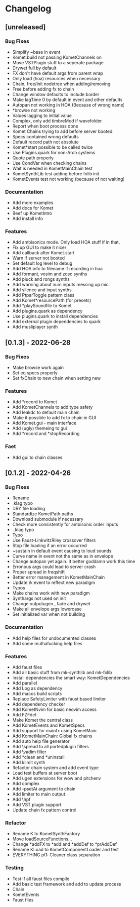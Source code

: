 # Changelog
## [unreleased]

### Bug Fixes

- Simplify ~base in event
- Komet.build not passing KometChannels on
- Move VSTPlugin stuff to a seperate package
- Drywet full by default
- FX don't have default args from parent wrap
- Only load (hoa) resources when necessary
- Chain, free/init nodetree when adding/removing
- Free before adding fx to chain
- Change window defaults to include border
- Make lagTime 0 by default in event and other defaults
- Autopan not working in HOA (Because of wrong name)
- *browse not working
- Values lagging to initial value
- Complex, only add timbreMod if wavefolder
- Report when boot process done
- Komet Chains trying to add before server booted
- Specs contained wrong defaults
- Default record path not absolute
- Komet*start possible to be called twice
- Use Plugins.quark for non-Arch systems
- Quote path properly
- Use CondVar when checking chains
- Wait is needed in KometMainChain test
- KometSynthLib test adding before fxlib init
- KometEvents test not working (because of not waiting)

### Documentation

- Add more examples
- Add docs for Komet
- Beef up KometIntro
- Add install info

### Features

- Add ambisonics mode. Only load HOA stuff if in that.
- Fix up GUI to make it nicer
- Add callback after Komet.start
- Warn if server not booted
- Set default log level to debug
- Add HOA info to filename if recording in hoa
- Add formant, vosim and zosc synths
- Add pluck and rongs synths
- Add warning about num inputs messing up mic
- Add silence and input synths
- Add PtparToggle pattern class
- Add Komet*resourcePath (for presets)
- Add *playSoundfile to Komet
- Add plugins.quark as dependency
- Use plugins.quark to install dependencies
- Add external plugin dependencies to quark
- Add musliplayer synth

## [0.1.3] - 2022-06-28

### Bug Fixes

- Make browse work again
- Set eq specs properly
- Set fxChain to new chain when setting new

### Features

- Add *record to Komet
- Add KometChannels to add type safety
- Add leakdc to default main chain
- Make it possible to add fx to chain in GUI
- Add Komet.gui - main interface
- Add (ugly) themeing to gui
- Add *record and *stopRecording

### Faet

- Add gui to chain classes

## [0.1.2] - 2022-04-26

### Bug Fixes

- Rename
- .klag typo
- DRY file loading
- Standardize KometPath paths
- Download submodule if necessary
- Check more consistently for ambisonic order inputs
- ..klag typo
- Typo
- Use Faust-LinkwitzRiley crossover filters
- Stop file loading if an error occurred
- ~sustain in default event causing to loud sounds
- Curve name in event not the same as in envelope
- Change autopan yet again. It better goddamn work this time
- Erronous args could lead to server crash
- Proper spread in freqshift
- Better error management in KometMainChain
- Update \k event to reflect new paradigm
- Typos
- Make chains work with new paradigm
- Synthargs not used on init
- Change outputugen , fade and drywet
- Make all envelope args lowercase
- Set initialized var when not building

### Documentation

- Add help files for undocumented classes
- Add some muthafucking help files

### Features

- Add faust files
- Add all basic stuff from mk-synthlib and mk-fxlib
- Install dependencies the smart way: KometDependencies
- Add parallel
- Add Log as dependency
- Add macos build scripts
- Replace SafetyLimiter with faust based limiter
- Add dependency checker
- Add KometNvim for basic neovim access
- Add FZFdef
- Make Komet the central class
- Add KometEvents and KometSpecs
- Add support for mainfx using KometMain
- Add KometMainChain: Global fx chains
- Add auto help file generator
- Add \spread to all portedplugin filters
- Add \vadim filter
- Add *clean and *uninstall
- Add klimit synth
- Refactor chain system and add event type
- Load test buffers at server boot
- Add ugen extensions for wow and pitchenv
- Add complex
- Add -psetAt argument to chain
- Add limiter to main output
- Add \hpf
- Add VST plugin support
- Update chain fx pattern control

### Refactor

- Rename K to KometSynthFactory
- Move loadSourceFunctions...
- Change *addFX to *add and *addDef to *prAddDef
- Rename KLoad to KometComponentLoader and test
- EVERYTHING pt1: Cleaner class separation

### Testing

- Test if all faust files compile
- Add basic test framework and add to update process
- Chain
- KometEvents
- Faust files

<!-- generated by git-cliff -->

